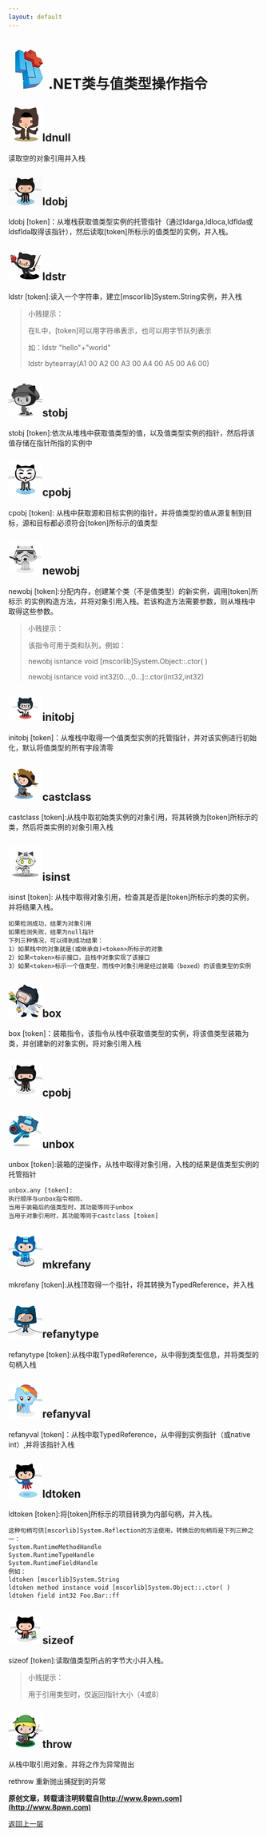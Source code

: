 ```yaml
---
layout: default
---
```

# ![](../img/hj.jpg).NET类与值类型操作指令


## ![](../img/github1.png)ldnull
读取空的对象引用并入栈
## ![](../img/github2.png)ldobj
ldobj [token]：从堆栈获取值类型实例的托管指针（通过ldarga,ldloca,ldflda或ldsflda取得该指针），然后读取[token]所标示的值类型的实例，并入栈。

## ![](../img/github3.png)ldstr
ldstr [token]:读入一个字符串，建立[mscorlib]System.String实例，并入栈
>小贱提示：
>
>在IL中，[token]可以用字符串表示，也可以用字节队列表示
>
>如：ldstr "hello"+"world"
>
>ldstr bytearray(A1 00 A2 00 A3 00 A4 00 A5 00 A6 00)

## ![](../img/github4.png)stobj
stobj [token]:依次从堆栈中获取值类型的值，以及值类型实例的指针，然后将该值存储在指针所指的实例中

## ![](../img/github5.png)cpobj
cpobj [token]:
从栈中获取源和目标实例的指针，并将值类型的值从源复制到目标，源和目标都必须符合[token]所标示的值类型

## ![](../img/github6.png)newobj
newobj [token]:分配内存，创建某个类（不是值类型）的新实例，调用[token]所标示 的实例构造方法，并将对象引用入栈。若该构造方法需要参数，则从堆栈中取得这些参数。
>小贱提示：
>
>该指令可用于类和队列，例如：
>
>newobj isntance void [mscorlib]System.Object::.ctor( )
>
>newobj isntance void int32[0...,0...]::.ctor(int32,int32)


## ![](../img/github7.png)initobj
initobj [token]：从堆栈中取得一个值类型实例的托管指针，并对该实例进行初始化，默认将值类型的所有字段清零

## ![](../img/github8.png)castclass
castclass [token]:从栈中取初始类实例的对象引用，将其转换为[token]所标示的类，然后将类实例的对象引用入栈



## ![](../img/github9.png)isinst
isinst [token]:
从栈中取得对象引用，检查其是否是[token]所标示的类的实例，并将结果入栈。
```
如果检测成功，结果为对象引用
如果检测失败，结果为null指针
下列三种情况，可以得到成功结果：
1）如果栈中的对象就是(或继承自)<token>所标示的对象
2）如果<token>标示接口，且栈中对象实现了该接口
3）如果<token>标示一个值类型，而栈中对象引用是经过装箱（boxed）的该值类型的实例
```
## ![](../img/github10.png)box
box [token]：装箱指令，该指令从栈中获取值类型的实例，将该值类型装箱为类，并创建新的对象实例，将对象引用入栈

## ![](../img/github11.png)cpobj


## ![](../img/github12.png)unbox
unbox [token]:装箱的逆操作，从栈中取得对象引用，入栈的结果是值类型实例的托管指针
```
unbox.any [token]:
执行顺序与unbox指令相同，
当用于装箱后的值类型时，其功能等同于unbox
当用于对象引用时，其功能等同于castclass [token]
```
## ![](../img/github13.png)mkrefany
mkrefany [token]:从栈顶取得一个指针，将其转换为TypedReference，并入栈


## ![](../img/github14.png)refanytype
refanytype [token]:从栈中取TypedReference，从中得到类型信息，并将类型的句柄入栈
## ![](../img/github15.png)refanyval
refanyval [token]：从栈中取TypedReference，从中得到实例指针（或native int）,并将该指针入栈
## ![](../img/github16.png)ldtoken
ldtoken [token]:将[token]所标示的项目转换为内部句柄，并入栈。
```
这种句柄可供[mscorlib]System.Reflection的方法使用，转换后的句柄将是下列三种之一：
System.RuntimeMethodHandle
System.RuntimeTypeHandle
System.RuntimeFieldHandle
例如：
ldtoken [mscorlib]System.String
ldtoken method instance void [mscorlib]System.Object::.ctor( )
ldtoken field int32 Foo.Bar::ff
```

## ![](../img/github17.png)sizeof
sizeof [token]:读取值类型所占的字节大小并入栈。
>小贱提示：
>
>用于引用类型时，仅返回指针大小（4或8）

## ![](../img/github18.png)throw
从栈中取引用对象，并将之作为异常抛出

rethrow 重新抛出捕捉到的异常







__原创文章，转载请注明转载自[http://www.8pwn.com](http://www.8pwn.com)__

[返回上一层](./reverse)
